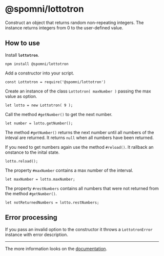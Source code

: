 # @spomni/lottotron

Construct an object that returns random non-repeating integers.
The instance returns integers from 0 to the user-defined value.

## How to use

Install **`lottotron`**.

    npm install @spomni/lottotron
  
Add a constructor into your script.

    const Lottotron = require('@spomni/lottotron')

Create an instance of the class `Lottotron( maxNumber )` passing the max value as option.

    let lotto = new Lottotron( 9 );

Call the method `#getNumber()` to get the next number.

    let number = lotto.getNumber();

The method `#getNumber()` returns the next number until all numbers of the inteval are returned. It returns `null` when all numbers have been returned.

If you need to get numbers again use the method `#reload()`. It rallback an onstance to the inital state.

    lotto.reload();

The property `#maxNumber` contains a max number of the interval.

    let maxNumber = lotto.maxNumber;

The property `#restNumbers` contains all numbers that were not returned from the method `#getNumber()`.

    let notReturnedNumbers = lotto.restNumbers;

## Error processing

If you pass an invalid option to the constructor it throws a `LottotronError` instance with error description.


<hr>

The more information looks on the [documentation](https://https://spomni.github.io/lottotron).